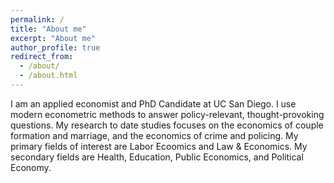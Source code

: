 ```yaml
---
permalink: /
title: "About me"
excerpt: "About me"
author_profile: true
redirect_from: 
  - /about/
  - /about.html
---
```


I am an applied economist and PhD Candidate at UC San Diego. I use modern econometric methods to answer policy-relevant, thought-provoking questions. My research to date studies focuses on the economics of couple formation and marriage, and the economics of crime and policing. My primary fields of interest are Labor Ecoomics and Law & Economics. My secondary fields are Health, Education, Public Economics, and Political Economy. 

